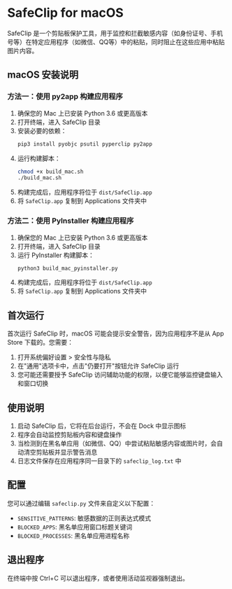 # SafeClip for macOS

SafeClip 是一个剪贴板保护工具，用于监控和拦截敏感内容（如身份证号、手机号等）在特定应用程序（如微信、QQ等）中的粘贴，同时阻止在这些应用中粘贴图片内容。

## macOS 安装说明

### 方法一：使用 py2app 构建应用程序

1. 确保您的 Mac 上已安装 Python 3.6 或更高版本
2. 打开终端，进入 SafeClip 目录
3. 安装必要的依赖：
   ```bash
   pip3 install pyobjc psutil pyperclip py2app
   ```
4. 运行构建脚本：
   ```bash
   chmod +x build_mac.sh
   ./build_mac.sh
   ```
5. 构建完成后，应用程序将位于 `dist/SafeClip.app`
6. 将 `SafeClip.app` 复制到 Applications 文件夹中

### 方法二：使用 PyInstaller 构建应用程序

1. 确保您的 Mac 上已安装 Python 3.6 或更高版本
2. 打开终端，进入 SafeClip 目录
3. 运行 PyInstaller 构建脚本：
   ```bash
   python3 build_mac_pyinstaller.py
   ```
4. 构建完成后，应用程序将位于 `dist/SafeClip.app`
5. 将 `SafeClip.app` 复制到 Applications 文件夹中

## 首次运行

首次运行 SafeClip 时，macOS 可能会提示安全警告，因为应用程序不是从 App Store 下载的。您需要：

1. 打开系统偏好设置 > 安全性与隐私
2. 在"通用"选项卡中，点击"仍要打开"按钮允许 SafeClip 运行
3. 您可能还需要授予 SafeClip 访问辅助功能的权限，以便它能够监控键盘输入和窗口切换

## 使用说明

1. 启动 SafeClip 后，它将在后台运行，不会在 Dock 中显示图标
2. 程序会自动监控剪贴板内容和键盘操作
3. 当检测到在黑名单应用（如微信、QQ）中尝试粘贴敏感内容或图片时，会自动清空剪贴板并显示警告消息
4. 日志文件保存在应用程序同一目录下的 `safeclip_log.txt` 中

## 配置

您可以通过编辑 `safeclip.py` 文件来自定义以下配置：

- `SENSITIVE_PATTERNS`: 敏感数据的正则表达式模式
- `BLOCKED_APPS`: 黑名单应用窗口标题关键词
- `BLOCKED_PROCESSES`: 黑名单应用进程名称

## 退出程序

在终端中按 Ctrl+C 可以退出程序，或者使用活动监视器强制退出。
